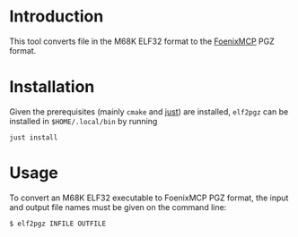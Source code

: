 # Introduction
This tool converts file in the M68K ELF32 format to the [FoenixMCP](https://github.com/pweingar/FoenixMCP) PGZ format.

# Installation
Given the prerequisites (mainly `cmake` and [just](https://github.com/casey/just)) are installed, `elf2pgz` can be installed in `$HOME/.local/bin` by running

```
just install
```

# Usage
To convert an M68K ELF32 executable to FoenixMCP PGZ format, the input and output file names must be given on the command line:

```
$ elf2pgz INFILE OUTFILE
```

